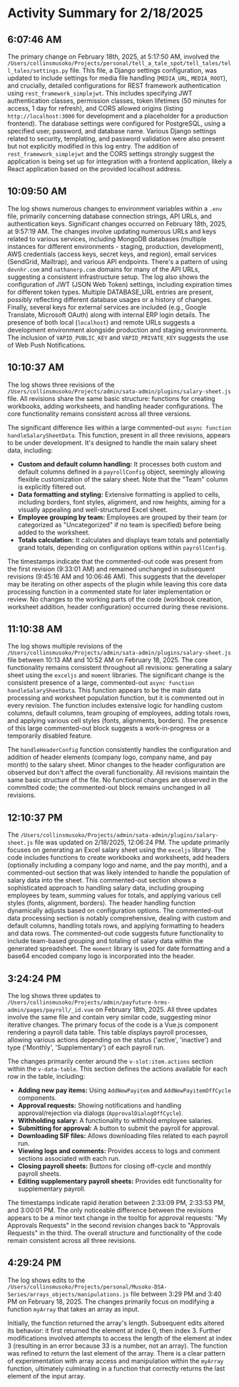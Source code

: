 # Activity Summary for 2/18/2025

## 6:07:46 AM
The primary change on February 18th, 2025, at 5:17:50 AM, involved the `/Users/collinsmusoko/Projects/personal/tell_a_tale_spot/tell_tales/tell_tales/settings.py` file.  This file, a Django settings configuration, was updated to include settings for media file handling (`MEDIA_URL`, `MEDIA_ROOT`),  and crucially, detailed configurations for REST framework authentication using `rest_framework_simplejwt`. This includes specifying JWT authentication classes, permission classes, token lifetimes (50 minutes for access, 1 day for refresh), and  CORS allowed origins (listing `http://localhost:3000` for development and a placeholder for a production frontend).  The database settings were configured for PostgreSQL, using a specified user, password, and database name.  Various Django settings related to security, templating, and password validation were also present but not explicitly modified in this log entry. The addition of `rest_framework_simplejwt` and the CORS settings strongly suggest the application is being set up for integration with a frontend application, likely a React application based on the provided localhost address.


## 10:09:50 AM
The log shows numerous changes to environment variables within a `.env` file, primarily concerning database connection strings, API URLs, and authentication keys.  Significant changes occurred on February 18th, 2025, at 9:57:19 AM.  The changes involve updating numerous URLs and keys related to various services, including MongoDB databases (multiple instances for different environments - staging, production, development), AWS credentials (access keys, secret keys, and region), email services (SendGrid, Mailtrap), and various API endpoints.  There's a pattern of using `devnhr.com` and `nathanerp.com` domains for many of the API URLs, suggesting a consistent infrastructure setup.  The log also shows the configuration of JWT (JSON Web Token) settings, including expiration times for different token types.  Multiple DATABASE_URL entries are present, possibly reflecting different database usages or a history of changes.  Finally, several keys for external services are included (e.g., Google Translate, Microsoft OAuth) along with internal ERP login details.  The presence of both local (`localhost`) and remote URLs suggests a development environment alongside production and staging environments. The inclusion of `VAPID_PUBLIC_KEY` and `VAPID_PRIVATE_KEY` suggests the use of Web Push Notifications.


## 10:10:37 AM
The log shows three revisions of the `/Users/collinsmusoko/Projects/admin/sata-admin/plugins/salary-sheet.js` file.  All revisions share the same basic structure: functions for creating workbooks, adding worksheets, and handling header configurations.  The core functionality remains consistent across all three versions.

The significant difference lies within a large commented-out `async function handleSalarySheetData`. This function, present in all three revisions, appears to be under development. It's designed to handle the main salary sheet data, including:

* **Custom and default column handling:**  It processes both custom and default columns defined in a `payrollConfig` object, seemingly allowing flexible customization of the salary sheet. Note that the "Team" column is explicitly filtered out.
* **Data formatting and styling:** Extensive formatting is applied to cells, including borders, font styles, alignment, and row heights, aiming for a visually appealing and well-structured Excel sheet.
* **Employee grouping by team:** Employees are grouped by their team (or categorized as "Uncategorized" if no team is specified) before being added to the worksheet.
* **Totals calculation:**  It calculates and displays team totals and potentially grand totals, depending on configuration options within `payrollConfig`.

The timestamps indicate that the commented-out code was present from the first revision (9:33:01 AM) and remained unchanged in subsequent revisions (9:45:16 AM and 10:06:46 AM).  This suggests that the developer may be iterating on other aspects of the plugin while leaving this core data processing function in a commented state for later implementation or review.  No changes to the working parts of the code (workbook creation, worksheet addition, header configuration) occurred during these revisions.


## 11:10:38 AM
The log shows multiple revisions of the `/Users/collinsmusoko/Projects/admin/sata-admin/plugins/salary-sheet.js` file between 10:13 AM and 10:52 AM on February 18, 2025.  The core functionality remains consistent throughout all revisions:  generating a salary sheet using the `exceljs` and `moment` libraries.  The significant change is the consistent presence of a large, commented-out `async function handleSalarySheetData`. This function appears to be the main data processing and worksheet population function, but it is commented out in every revision.  The function includes extensive logic for handling custom columns, default columns, team grouping of employees, adding totals rows, and applying various cell styles (fonts, alignments, borders). The presence of this large commented-out block suggests a work-in-progress or a temporarily disabled feature.

The `handleHeaderConfig` function consistently handles the configuration and addition of header elements (company logo, company name, and pay month) to the salary sheet.  Minor changes to the header configuration are observed but don't affect the overall functionality.  All revisions maintain the same basic structure of the file.  No functional changes are observed in the committed code; the commented-out block remains unchanged in all revisions.


## 12:10:37 PM
The `/Users/collinsmusoko/Projects/admin/sata-admin/plugins/salary-sheet.js` file was updated on 2/18/2025, 12:06:24 PM.  The update primarily focuses on generating an Excel salary sheet using the `exceljs` library.  The code includes functions to create workbooks and worksheets, add headers (optionally including a company logo and name, and the pay month), and  a commented-out section that was likely intended to handle the population of salary data into the sheet.  This commented-out section shows a sophisticated approach to handling salary data, including grouping employees by team, summing values for totals, and applying various cell styles (fonts, alignment, borders).  The header handling function dynamically adjusts based on configuration options.  The commented-out data processing section is notably comprehensive, dealing with custom and default columns, handling totals rows, and applying formatting to headers and data rows.  The commented-out code suggests future functionality to include team-based grouping and totaling of salary data within the generated spreadsheet. The  `moment` library is used for date formatting and a base64 encoded company logo is incorporated into the header.


## 3:24:24 PM
The log shows three updates to `/Users/collinsmusoko/Projects/admin/payfuture-hrms-admin/pages/payroll/_id.vue` on February 18th, 2025.  All three updates involve the same file and contain very similar code, suggesting minor iterative changes.  The primary focus of the code is a Vue.js component rendering a payroll data table.  This table displays payroll processes, allowing various actions depending on the status ('active', 'inactive') and type ('Monthly', 'Supplementary') of each payroll run.

The changes primarily center around the `v-slot:item.actions` section within the `v-data-table`.  This section defines the actions available for each row in the table, including:

* **Adding new pay items:** Using `AddNewPayitem` and `AddNewPayitemOffCycle` components.
* **Approval requests:** Showing notifications and handling approval/rejection via dialogs (`ApprovalDialogOffCycle`).
* **Withholding salary:** A functionality to withhold employee salaries.
* **Submitting for approval:**  A button to submit the payroll for approval.
* **Downloading SIF files:**  Allows downloading files related to each payroll run.
* **Viewing logs and comments:** Provides access to logs and comment sections associated with each run.
* **Closing payroll sheets:**  Buttons for closing off-cycle and monthly payroll sheets.
* **Editing supplementary payroll sheets:**  Provides edit functionality for supplementary payroll.

The timestamps indicate rapid iteration between 2:33:09 PM, 2:33:53 PM, and 3:00:01 PM. The only noticeable difference between the revisions appears to be a minor text change in the tooltip for approval requests:  "My Approvals Requests" in the second revision changes back to "Approvals Requests" in the third.  The overall structure and functionality of the code remain consistent across all three revisions.


## 4:29:24 PM
The log shows edits to the `/Users/collinsmusoko/Projects/personal/Musoko-DSA-Series/arrays_objects/manipulations.js` file between 3:29 PM and 3:40 PM on February 18, 2025.  The changes primarily focus on modifying a function `myArray` that takes an array as input.

Initially, the function returned the array's length.  Subsequent edits altered its behavior: it first returned the element at index 0, then index 3.  Further modifications involved attempts to access the length of the element at index 3 (resulting in an error because 33 is a number, not an array).  The function was refined to return the last element of the array.  There is a clear pattern of experimentation with array access and manipulation within the `myArray` function, ultimately culminating in a function that correctly returns the last element of the input array.
